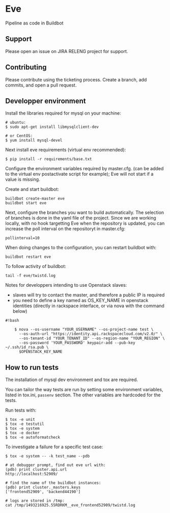 # Eve

Pipeline as code in Buildbot

## Support

Please open an issue on JIRA RELENG project for support.

## Contributing

Please contribute using the ticketing process. Create a branch, add commits,
and open a pull request.

## Developper environment
Install the libraries required for mysql on your machine:

    # ubuntu:
    $ sudo apt-get install libmysqlclient-dev

    # or CentOS:
    $ yum install mysql-devel

Next install eve requirements (virtual env recommended):

    $ pip install -r requirements/base.txt

Configure the environment variables required by master.cfg. (can be added to the virtual
env postactivate script for example); Eve will not start if a value is missing.

Create and start buildbot:

    buildbot create-master eve
    buildbot start eve

Next, configure the branches you want to build automatically. The selection of
branches is done in the yaml file of the project. Since we are working locally,
with no hook targetting Eve when the repository is updated, you can increase
the poll interval on the repositoryt in master.cfg:

    pollinterval=10

When doing changes to the configuration, you can restart buildbot with:

    buildbot restart eve

To follow activity of buildbot:

    tail -f eve/twistd.log


Notes for developpers intending to use Openstack slaves:

- slaves will try to contact the master, and therefore a public IP is required
- you need to define a key named as OS_KEY_NAME in openstack identities
  (directly in rackspace interface, or via nova with the command below)



```
#!bash

    $ nova --os-username "YOUR_USERNAME" --os-project-name test \
      --os-auth-url "https://identity.api.rackspacecloud.com/v2.0/" \
      --os-tenant-id "YOUR_TENANT_ID" --os-region-name "YOUR_REGION" \
      --os-password 'YOUR_PASSWORD' keypair-add --pub-key ~/.ssh/id_rsa.pub \
      $OPENSTACK_KEY_NAME
```



## How to run tests
The installation of mysql dev environment and tox are required.

You can tailor the way tests are run by setting some environment variables,
listed in tox.ini, `passenv` section. The other variables are hardcoded
for the tests.

Run tests with:

    $ tox -e unit
    $ tox -e testutil
    $ tox -e system
    $ tox -e docker
    $ tox -e autoformatcheck

To investigate a failure for a specific test case:

    $ tox -e system -- -k test_name --pdb

    # at debugger prompt, find out eve url with:
    (pdb) print cluster.api.url
    http://localhost:52909/

    # find the name of the buildbot instances:
    (pdb) print cluster._masters.keys
    ['frontend52909', 'backend44190']

    # logs are stored in /tmp:
    cat /tmp/1493216925.55RDRKM__eve_frontend52909/twistd.log
